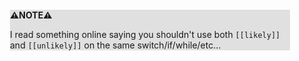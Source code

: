 <div style="margin:2em; background-color: #e0e0e0;">

<strong>⚠️NOTE️️️⚠️</strong>

I read something online saying you shouldn't use both `[[likely]]` and `[[unlikely]]` on the same switch/if/while/etc...
</div>

